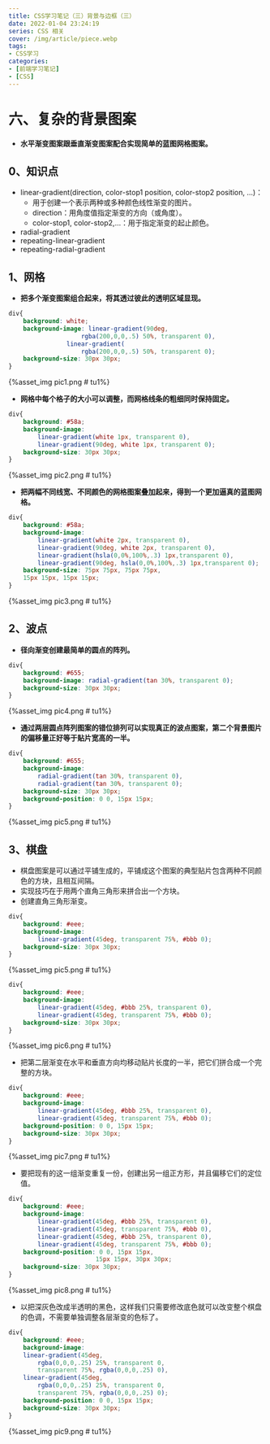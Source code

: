 ```yaml
---
title: CSS学习笔记（三）背景与边框（三）
date: 2022-01-04 23:24:19
series: CSS 相关
cover: /img/article/piece.webp
tags:
- CSS学习
categories:
- [前端学习笔记]
- [CSS]
---
```


# 六、复杂的背景图案

* **水平渐变图案跟垂直渐变图案配合实现简单的蓝图网格图案。**

## 0、知识点

* linear-gradient(direction, color-stop1 position, color-stop2  position, ...)：
    * 用于创建一个表示两种或多种颜色线性渐变的图片。
    * direction：用角度值指定渐变的方向（或角度）。
    * color-stop1, color-stop2,...：用于指定渐变的起止颜色。
* radial-gradient
* repeating-linear-gradient
* repeating-radial-gradient

## 1、网格

* **把多个渐变图案组合起来，将其透过彼此的透明区域显现。**

```css
div{
    background: white;
    background-image: linear-gradient(90deg,
                    rgba(200,0,0,.5) 50%, transparent 0),
                linear-gradient(
                    rgba(200,0,0,.5) 50%, transparent 0);
    background-size: 30px 30px;
}
```

{%asset_img pic1.png # tu1%}

* **网格中每个格子的大小可以调整，而网格线条的粗细同时保持固定。**

```css
div{
    background: #58a;
    background-image:
        linear-gradient(white 1px, transparent 0),
        linear-gradient(90deg, white 1px, transparent 0);
    background-size: 30px 30px;
}
```

{%asset_img pic2.png # tu1%}

* **把两幅不同线宽、不同颜色的网格图案叠加起来，得到一个更加逼真的蓝图网格。**

```css
div{
    background: #58a;
    background-image:
        linear-gradient(white 2px, transparent 0),
        linear-gradient(90deg, white 2px, transparent 0),
        linear-gradient(hsla(0,0%,100%,.3) 1px,transparent 0),
        linear-gradient(90deg, hsla(0,0%,100%,.3) 1px,transparent 0);
    background-size: 75px 75px, 75px 75px,
    15px 15px, 15px 15px;
}
```

{%asset_img pic3.png # tu1%}

## 2、波点

* **径向渐变创建最简单的圆点的阵列。**

```css
div{
    background: #655;
    background-image: radial-gradient(tan 30%, transparent 0);
    background-size: 30px 30px;
}
```

{%asset_img pic4.png # tu1%}

* **通过两层圆点阵列图案的错位排列可以实现真正的波点图案，第二个背景图片的偏移量正好等于贴片宽高的一半。**

```css
div{
    background: #655;
    background-image: 
        radial-gradient(tan 30%, transparent 0),
        radial-gradient(tan 30%, transparent 0);
    background-size: 30px 30px;
    background-position: 0 0, 15px 15px;
}
```

{%asset_img pic5.png # tu1%}

## 3、棋盘

* 棋盘图案是可以通过平铺生成的，平铺成这个图案的典型贴片包含两种不同颜色的方块，且相互间隔。
* 实现技巧在于用两个直角三角形来拼合出一个方块。
* 创建直角三角形渐变。

```css
div{
    background: #eee;
    background-image:
        linear-gradient(45deg, transparent 75%, #bbb 0);
    background-size: 30px 30px;
}
```

{%asset_img pic5.png # tu1%}

```css
div{
    background: #eee;
    background-image:
        linear-gradient(45deg, #bbb 25%, transparent 0),
        linear-gradient(45deg, transparent 75%, #bbb 0);
    background-size: 30px 30px;
}
```

{%asset_img pic6.png # tu1%}

* 把第二层渐变在水平和垂直方向均移动贴片长度的一半，把它们拼合成一个完整的方块。

```css
div{
    background: #eee;
    background-image:
        linear-gradient(45deg, #bbb 25%, transparent 0),
        linear-gradient(45deg, transparent 75%, #bbb 0);
    background-position: 0 0, 15px 15px;
    background-size: 30px 30px;
}
```

{%asset_img pic7.png # tu1%}

* 要把现有的这一组渐变重复一份，创建出另一组正方形，并且偏移它们的定位值。

```css
div{
    background: #eee;
    background-image:
        linear-gradient(45deg, #bbb 25%, transparent 0),
        linear-gradient(45deg, transparent 75%, #bbb 0),
        linear-gradient(45deg, #bbb 25%, transparent 0),
        linear-gradient(45deg, transparent 75%, #bbb 0);
    background-position: 0 0, 15px 15px,
                        15px 15px, 30px 30px;
    background-size: 30px 30px;
}
```

{%asset_img pic8.png # tu1%}

* 以把深灰色改成半透明的黑色，这样我们只需要修改底色就可以改变整个棋盘的色调，不需要单独调整各层渐变的色标了。

```css
div{
    background: #eee;
    background-image:
    linear-gradient(45deg,
        rgba(0,0,0,.25) 25%, transparent 0,
        transparent 75%, rgba(0,0,0,.25) 0),
    linear-gradient(45deg,
        rgba(0,0,0,.25) 25%, transparent 0,
        transparent 75%, rgba(0,0,0,.25) 0);
    background-position: 0 0, 15px 15px;
    background-size: 30px 30px;
}
```

{%asset_img pic9.png # tu1%}